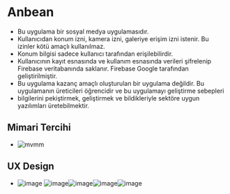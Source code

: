 # Anbean
 
 - Bu uygulama bir sosyal medya uygulamasıdır.
 - Kullanıcıdan konum izni, kamera izni, galeriye erişim izni istenir. Bu izinler kötü amaçlı kullanılmaz.
 - Konum bilgisi sadece kullanıcı tarafından erişilebilirdir.
 - Kullanıcının kayıt esnasında ve kullanım esnasında verileri şifrelenip Firebase veritabanında saklanır. Firebase Google tarafından geliştirilmiştir.
 - Bu uygulama kazanç amaçlı oluşturulan bir uygulama değildir. Bu uygulamanın üreticileri öğrencidir ve bu uygulamayı geliştirme sebepleri
 - bilgilerini pekiştirmek, geliştirmek ve bildikleriyle sektöre uygun yazılımları üretebilmektir.
 ## Mimari Tercihi
 - ![mvmm](https://user-images.githubusercontent.com/96066271/209738374-430f7905-5cbd-4894-bccf-3addf2945964.png)
 ## UX Design
 - ![image](https://user-images.githubusercontent.com/96066271/209738520-271e8f42-e1ec-4079-9aa9-7e62938f5307.png) ![image](https://user-images.githubusercontent.com/96066271/209738528-86c50ddc-0b6b-4a73-a905-37a7dce908df.png)![image](https://user-images.githubusercontent.com/96066271/209738544-0d294bab-086e-4737-8778-8b483f51fd05.png)![image](https://user-images.githubusercontent.com/96066271/209738567-005c6a6c-1930-4e81-bca7-6be233f04069.png)![image](https://user-images.githubusercontent.com/96066271/209738581-a21bce1a-631a-404b-b727-916a503e8e66.png)







